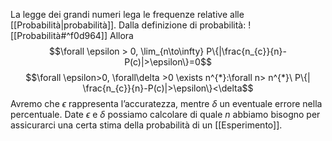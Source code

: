 La legge dei grandi numeri lega le frequenze relative alle [[Probabilità|probabilità]].
Dalla definizione di probabilità:
![[Probabilità#^f0d964]]
Allora
$$\forall \epsilon > 0, \lim_{n\to\infty} P\{|\frac{n_{c}}{n}-P(c)|>\epsilon\}=0$$
$$\forall \epsilon>0, \forall\delta >0 \exists n^{*}:\forall n> n^{*}\ P\{| \frac{n_{c}}{n}-P(c)|>\epsilon\}<\delta$$
Avremo che $\epsilon$ rappresenta l’accuratezza, mentre $\delta$ un eventuale errore nella percentuale.
Date $\epsilon$ e $\delta$ possiamo calcolare di quale $n$ abbiamo bisogno per assicurarci una certa stima della probabilità di un [[Esperimento]].

